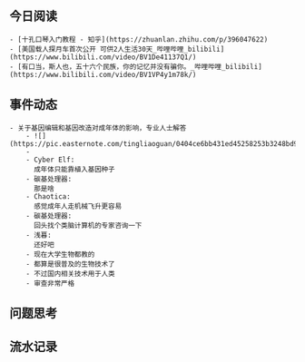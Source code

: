## 今日阅读
	- [十孔口琴入门教程 - 知乎](https://zhuanlan.zhihu.com/p/396047622)
	- [美国载人探月车首次公开 可供2人生活30天_哔哩哔哩_bilibili](https://www.bilibili.com/video/BV1De41137Q1/)
	- [有口当，斯人也，五十六个民族，你的记忆并没有骗你。_哔哩哔哩_bilibili](https://www.bilibili.com/video/BV1VP4y1m78k/)
## 事件动态
	- 关于基因编辑和基因改造对成年体的影响，专业人士解答
		- ![](https://pic.easternote.com/tingliaoguan/0404ce6bb431ed45258253b3248bd914_.jpg)
		-
		- Cyber Elf:
		  成年体只能靠植入基因种子
		- 碳基处理器:
		  那是啥
		- Chaotica:
		  感觉成年人走机械飞升更容易
		- 碳基处理器:
		  回头找个类脑计算机的专家咨询一下
		- 浅暮:
		  还好吧
		- 现在大学生物都教的
		- 都算是很普及的生物技术了
		- 不过国内相关技术用于人类
		- 审查非常严格
## 问题思考
## 流水记录